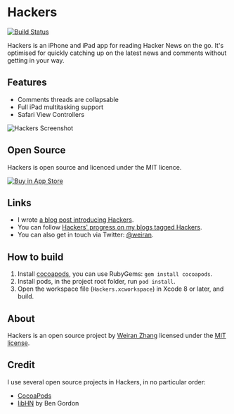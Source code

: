 # Hackers

[![Build Status](https://travis-ci.org/weiran/Hackers.svg?branch=master)](https://travis-ci.org/weiran/Hackers)

Hackers is an iPhone and iPad app for reading Hacker News on the go. It's optimised for quickly catching up on the latest news and comments without getting in your way.

## Features

* Comments threads are collapsable
* Full iPad multitasking support
* Safari View Controllers

![Hackers Screenshot][1]

[1]: http://i.imgur.com/agzuetN.png

## Open Source

Hackers is open source and licenced under the MIT licence.

[![Buy in App Store][3]][2]

[2]: https://itunes.apple.com/gb/app/hackers-hacker-news-reading/id603503901?at=11l4G8&ct=github
[3]: http://i.imgur.com/oRdf2WM.png

## Links

* I wrote [a blog post introducing Hackers](http://weiran.co/blog/2013/3/hackers-a-hacker-news-app-for-iphone). 
* You can follow [Hackers' progress on my blogs tagged Hackers](http://weiran.co/?tag=hackers).
* You can also get in touch via Twitter: [@weiran](https://twitter.com/weiran).

## How to build

1. Install [cocoapods](http://cocoapods.org/), you can use RubyGems: `gem install cocoapods`.
2. Install pods, in the project root folder, run `pod install`.
3. Open the workspace file (`Hackers.xcworkspace`) in Xcode 8 or later, and build.

## About

Hackers is an open source project by [Weiran Zhang](http://weiran.co) licensed under the [MIT license](http://opensource.org/licenses/MIT).

## Credit

I use several open source projects in Hackers, in no particular order:

* [CocoaPods](https://github.com/CocoaPods/CocoaPods)
* [libHN](https://github.com/bennyguitar/libHN) by Ben Gordon
